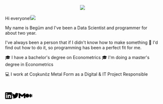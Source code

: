 <div id="header" align="center">
  <img src="https://media.giphy.com/media/137EaR4vAOCn1S/giphy.gif" width="400"/>
  
</div>

Hi everyone!<img src="https://media.giphy.com/media/hvRJCLFzcasrR4ia7z/giphy.gif" width="25px"> <br>

My name is Begüm and I've been a Data Scientist and programmer for about two year.


I've always been a person that if I didn't know how to make something      🔎      I'd find out how to do it, so programming has been a perfect fit for me.


🎓      I have a bachelor's degree on Econometrics 
🎓      I'm doing a master's degree in Econometrics

💻      I work at Coşkunöz Metal Form as a Digital & IT Project Responsible 

<br>

[<img align="left" alt="begumozkisaoglu | LinkedIn" width="22px" src="./linkedin.svg" />][linkedin]
[<img align="left" alt="begumozkisaoglu | Twitter" width="22px" src="./twitter.svg" />][twitter]
[<img align="left" alt="begumozkisaoglu | Gmail" width="22px" src="./gmail.svg" />][gmail]
[<img align="left" alt="begumozkisaoglu | Medium" width="22px" src="./medium.svg" />][medium]




[linkedin]: https://www.linkedin.com/in/beg%C3%BCm%C3%B6zkisao%C4%9Flu-962311182/
[twitter]: https://twitter.com/begumozkisaoglu
[gmail]: mailto:begumozkisaoglu@gmail.com
[medium]: https://medium.com/@begumozkisaoglu
  

